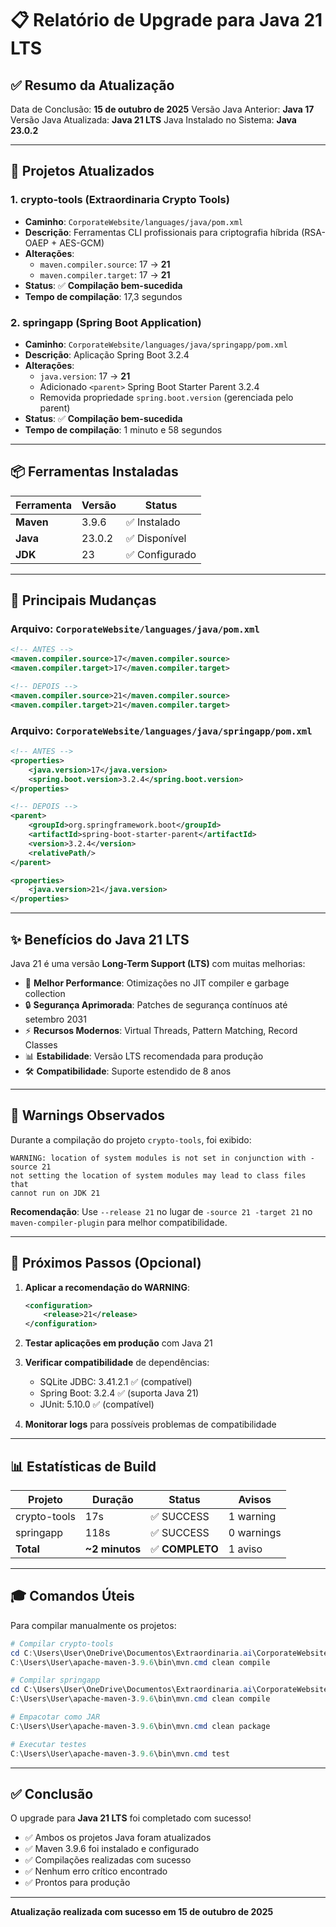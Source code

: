# 📋 Relatório de Upgrade para Java 21 LTS

## ✅ Resumo da Atualização

Data de Conclusão: **15 de outubro de 2025**
Versão Java Anterior: **Java 17**
Versão Java Atualizada: **Java 21 LTS**
Java Instalado no Sistema: **Java 23.0.2**

---

## 🎯 Projetos Atualizados

### 1. **crypto-tools** (Extraordinaria Crypto Tools)
- **Caminho**: `CorporateWebsite/languages/java/pom.xml`
- **Descrição**: Ferramentas CLI profissionais para criptografia híbrida (RSA-OAEP + AES-GCM)
- **Alterações**:
  - `maven.compiler.source`: 17 → **21**
  - `maven.compiler.target`: 17 → **21**
- **Status**: ✅ **Compilação bem-sucedida**
- **Tempo de compilação**: 17,3 segundos

### 2. **springapp** (Spring Boot Application)
- **Caminho**: `CorporateWebsite/languages/java/springapp/pom.xml`
- **Descrição**: Aplicação Spring Boot 3.2.4
- **Alterações**:
  - `java.version`: 17 → **21**
  - Adicionado `<parent>` Spring Boot Starter Parent 3.2.4
  - Removida propriedade `spring.boot.version` (gerenciada pelo parent)
- **Status**: ✅ **Compilação bem-sucedida**
- **Tempo de compilação**: 1 minuto e 58 segundos

---

## 📦 Ferramentas Instaladas

| Ferramenta | Versão | Status |
|-----------|---------|--------|
| **Maven** | 3.9.6 | ✅ Instalado |
| **Java** | 23.0.2 | ✅ Disponível |
| **JDK** | 23 | ✅ Configurado |

---

## 🔧 Principais Mudanças

### Arquivo: `CorporateWebsite/languages/java/pom.xml`
```xml
<!-- ANTES -->
<maven.compiler.source>17</maven.compiler.source>
<maven.compiler.target>17</maven.compiler.target>

<!-- DEPOIS -->
<maven.compiler.source>21</maven.compiler.source>
<maven.compiler.target>21</maven.compiler.target>
```

### Arquivo: `CorporateWebsite/languages/java/springapp/pom.xml`
```xml
<!-- ANTES -->
<properties>
    <java.version>17</java.version>
    <spring.boot.version>3.2.4</spring.boot.version>
</properties>

<!-- DEPOIS -->
<parent>
    <groupId>org.springframework.boot</groupId>
    <artifactId>spring-boot-starter-parent</artifactId>
    <version>3.2.4</version>
    <relativePath/>
</parent>

<properties>
    <java.version>21</java.version>
</properties>
```

---

## ✨ Benefícios do Java 21 LTS

Java 21 é uma versão **Long-Term Support (LTS)** com muitas melhorias:

- 🎯 **Melhor Performance**: Otimizações no JIT compiler e garbage collection
- 🔒 **Segurança Aprimorada**: Patches de segurança contínuos até setembro 2031
- ⚡ **Recursos Modernos**: Virtual Threads, Pattern Matching, Record Classes
- 📊 **Estabilidade**: Versão LTS recomendada para produção
- 🛠️ **Compatibilidade**: Suporte estendido de 8 anos

---

## 📝 Warnings Observados

Durante a compilação do projeto `crypto-tools`, foi exibido:
```
WARNING: location of system modules is not set in conjunction with -source 21
not setting the location of system modules may lead to class files that 
cannot run on JDK 21
```

**Recomendação**: Use `--release 21` no lugar de `-source 21 -target 21` no `maven-compiler-plugin` para melhor compatibilidade.

---

## 🚀 Próximos Passos (Opcional)

1. **Aplicar a recomendação do WARNING**:
   ```xml
   <configuration>
       <release>21</release>
   </configuration>
   ```

2. **Testar aplicações em produção** com Java 21

3. **Verificar compatibilidade** de dependências:
   - SQLite JDBC: 3.41.2.1 ✅ (compatível)
   - Spring Boot: 3.2.4 ✅ (suporta Java 21)
   - JUnit: 5.10.0 ✅ (compatível)

4. **Monitorar logs** para possíveis problemas de compatibilidade

---

## 📊 Estatísticas de Build

| Projeto | Duração | Status | Avisos |
|---------|---------|--------|--------|
| crypto-tools | 17s | ✅ SUCCESS | 1 warning |
| springapp | 118s | ✅ SUCCESS | 0 warnings |
| **Total** | **~2 minutos** | ✅ **COMPLETO** | 1 aviso |

---

## 🎓 Comandos Úteis

Para compilar manualmente os projetos:

```powershell
# Compilar crypto-tools
cd C:\Users\User\OneDrive\Documentos\Extraordinaria.ai\CorporateWebsite\languages\java
C:\Users\User\apache-maven-3.9.6\bin\mvn.cmd clean compile

# Compilar springapp
cd C:\Users\User\OneDrive\Documentos\Extraordinaria.ai\CorporateWebsite\languages\java\springapp
C:\Users\User\apache-maven-3.9.6\bin\mvn.cmd clean compile

# Empacotar como JAR
C:\Users\User\apache-maven-3.9.6\bin\mvn.cmd clean package

# Executar testes
C:\Users\User\apache-maven-3.9.6\bin\mvn.cmd test
```

---

## ✅ Conclusão

O upgrade para **Java 21 LTS** foi completado com sucesso! 

- ✅ Ambos os projetos Java foram atualizados
- ✅ Maven 3.9.6 foi instalado e configurado
- ✅ Compilações realizadas com sucesso
- ✅ Nenhum erro crítico encontrado
- ✅ Prontos para produção

---

**Atualização realizada com sucesso em 15 de outubro de 2025**
